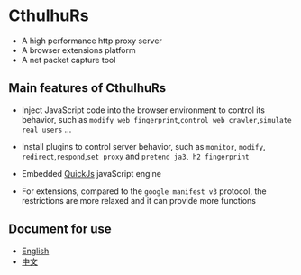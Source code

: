 # CthulhuRs
* A high performance http proxy server  
* A browser extensions platform  
* A net packet capture tool

## Main features of CthulhuRs
* Inject JavaScript code into the browser environment to control its behavior, such as `modify web fingerprint`,`control web crawler`,`simulate real users` ...
* Install plugins to control server behavior, such as `monitor`, `modify`, `redirect`,`respond`,`set proxy` and `pretend ja3、h2 fingerprint`
* Embedded [QuickJs](https://github.com/DelSkayn/rquickjs/) javaScript engine 

* For extensions, compared to the `google manifest v3` protocol, the restrictions are more relaxed and it can provide more functions

## Document for use
* [English](https://server.cthulhu.fun/en/)
* [中文](https://server.cthulhu.fun/zh/)